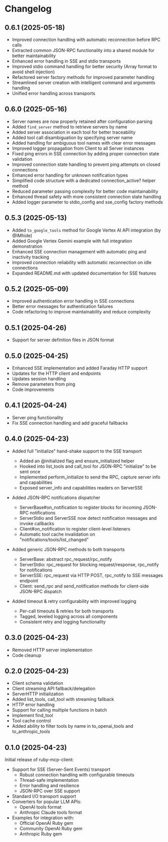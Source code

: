 # Changelog

## 0.6.1 (2025-05-18)

- Improved connection handling with automatic reconnection before RPC calls
- Extracted common JSON-RPC functionality into a shared module for better maintainability
- Enhanced error handling in SSE and stdio transports
- Improved stdio command handling for better security (Array format to avoid shell injection)
- Refactored server factory methods for improved parameter handling
- Streamlined server creation with intelligent command and arguments handling
- Unified error handling across transports

## 0.6.0 (2025-05-16)

- Server names are now properly retained after configuration parsing
- Added `find_server` method to retrieve servers by name
- Added server association in each tool for better traceability
- Added tool call disambiguation by specifying server name
- Added handling for ambiguous tool names with clear error messages
- Improved logger propagation from Client to all Server instances
- Fixed ping errors in SSE connection by adding proper connection state validation
- Improved connection state handling to prevent ping attempts on closed connections
- Enhanced error handling for unknown notification types
- Simplified code structure with a dedicated connection_active? helper method
- Reduced parameter passing complexity for better code maintainability
- Enhanced thread safety with more consistent connection state handling
- Added logger parameter to stdio_config and sse_config factory methods

## 0.5.3 (2025-05-13)

- Added `to_google_tools` method for Google Vertex AI API integration (by @IMhide)
- Added Google Vertex Gemini example with full integration demonstration
- Enhanced SSE connection management with automatic ping and inactivity tracking
- Improved connection reliability with automatic reconnection on idle connections
- Expanded README.md with updated documentation for SSE features

## 0.5.2 (2025-05-09)

- Improved authentication error handling in SSE connections
- Better error messages for authentication failures
- Code refactoring to improve maintainability and reduce complexity

## 0.5.1 (2025-04-26)

- Support for server definition files in JSON format

## 0.5.0 (2025-04-25)

- Enhanced SSE implementation and added Faraday HTTP support
- Updates for the HTTP client and endpoints
- Updates session handling
- Remove parameters from ping
- Code improvements

## 0.4.1 (2025-04-24)

- Server ping functionality
- Fix SSE connection handling and add graceful fallbacks

## 0.4.0 (2025-04-23)

- Added full "initialize" hand-shake support to the SSE transport
  - Added an @initialized flag and ensure_initialized helper
  - Hooked into list_tools and call_tool for JSON-RPC "initialize" to be sent once
  - Implemented perform_initialize to send the RPC, capture server info and capabilities
  - Exposed server_info and capabilities readers on ServerSSE

- Added JSON-RPC notifications dispatcher
  - ServerBase#on_notification to register blocks for incoming JSON-RPC notifications
  - ServerStdio and ServerSSE now detect notification messages and invoke callbacks
  - Client#on_notification to register client-level listeners
  - Automatic tool cache invalidation on "notifications/tools/list_changed"

- Added generic JSON-RPC methods to both transports
  - ServerBase: abstract rpc_request/rpc_notify
  - ServerStdio: rpc_request for blocking request/response, rpc_notify for notifications
  - ServerSSE: rpc_request via HTTP POST, rpc_notify to SSE messages endpoint
  - Client: send_rpc and send_notification methods for client-side JSON-RPC dispatch

- Added timeout & retry configurability with improved logging
  - Per-call timeouts & retries for both transports
  - Tagged, leveled logging across all components
  - Consistent retry and logging functionality

## 0.3.0 (2025-04-23)

- Removed HTTP server implementation
- Code cleanup

## 0.2.0 (2025-04-23)

- Client schema validation
- Client streaming API fallback/delegation
- ServerHTTP initialization
- Added list_tools, call_tool with streaming fallback
- HTTP error handling
- Support for calling multiple functions in batch
- Implement find_tool
- Tool cache control
- Added ability to filter tools by name in to_openai_tools and to_anthropic_tools

## 0.1.0 (2025-04-23)

Initial release of ruby-mcp-client:

- Support for SSE (Server-Sent Events) transport
  - Robust connection handling with configurable timeouts
  - Thread-safe implementation
  - Error handling and resilience
  - JSON-RPC over SSE support
- Standard I/O transport support
- Converters for popular LLM APIs:
  - OpenAI tools format
  - Anthropic Claude tools format
- Examples for integration with:
  - Official OpenAI Ruby gem
  - Community OpenAI Ruby gem
  - Anthropic Ruby gem